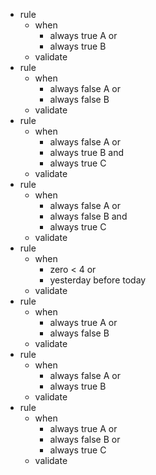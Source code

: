 * rule
   * when
      * always true A or
      * always true B
   * validate
* rule
   * when
      * always false A or
      * always false B
   * validate
* rule
   * when
      * always false A or
      * always true B and
      * always true C
   * validate
* rule
   * when
      * always false A or
      * always false B and
      * always true C
   * validate
* rule
   * when
      * zero < 4 or
      * yesterday before today
   * validate
* rule
   * when
      * always true A or
      * always false B
   * validate
* rule
   * when
      * always false A or
      * always true B
   * validate
* rule
   * when
      * always true A or
      * always false B or
      * always true C
   * validate
